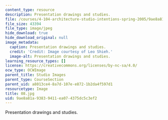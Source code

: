 ```yaml
---
content_type: resource
description: Presentation drawings and studies.
file: /courses/4-104-architecture-studio-intentions-spring-2005/9ae8a81a93839411ea074375dc5c3ef2_08.jpg
file_size: 43394
file_type: image/jpeg
hide_download: true
hide_download_original: null
image_metadata:
  caption: Presentation drawings and studies.
  credit: 'Credit: Image courtesy of Leo Shieh.'
  image-alt: Presentation drawings and studies.
learning_resource_types: []
license: https://creativecommons.org/licenses/by-nc-sa/4.0/
ocw_type: OCWImage
parent_title: Studio Images
parent_type: CourseSection
parent_uid: a8013ce4-8a7d-107e-e872-1b2da4f597d1
resourcetype: Image
title: 08.jpg
uid: 9ae8a81a-9383-9411-ea07-4375dc5c3ef2
---
```

Presentation drawings and studies.